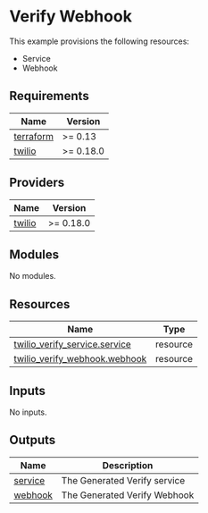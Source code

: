 # Verify Webhook

This example provisions the following resources:

- Service
- Webhook

## Requirements

| Name                                                                     | Version   |
| ------------------------------------------------------------------------ | --------- |
| <a name="requirement_terraform"></a> [terraform](#requirement_terraform) | >= 0.13   |
| <a name="requirement_twilio"></a> [twilio](#requirement_twilio)          | >= 0.18.0 |

## Providers

| Name                                                      | Version   |
| --------------------------------------------------------- | --------- |
| <a name="provider_twilio"></a> [twilio](#provider_twilio) | >= 0.18.0 |

## Modules

No modules.

## Resources

| Name                                                                                                                             | Type     |
| -------------------------------------------------------------------------------------------------------------------------------- | -------- |
| [twilio_verify_service.service](https://registry.terraform.io/providers/RJPearson94/twilio/latest/docs/resources/verify_service) | resource |
| [twilio_verify_webhook.webhook](https://registry.terraform.io/providers/RJPearson94/twilio/latest/docs/resources/verify_webhook) | resource |

## Inputs

No inputs.

## Outputs

| Name                                                     | Description                  |
| -------------------------------------------------------- | ---------------------------- |
| <a name="output_service"></a> [service](#output_service) | The Generated Verify service |
| <a name="output_webhook"></a> [webhook](#output_webhook) | The Generated Verify Webhook |
